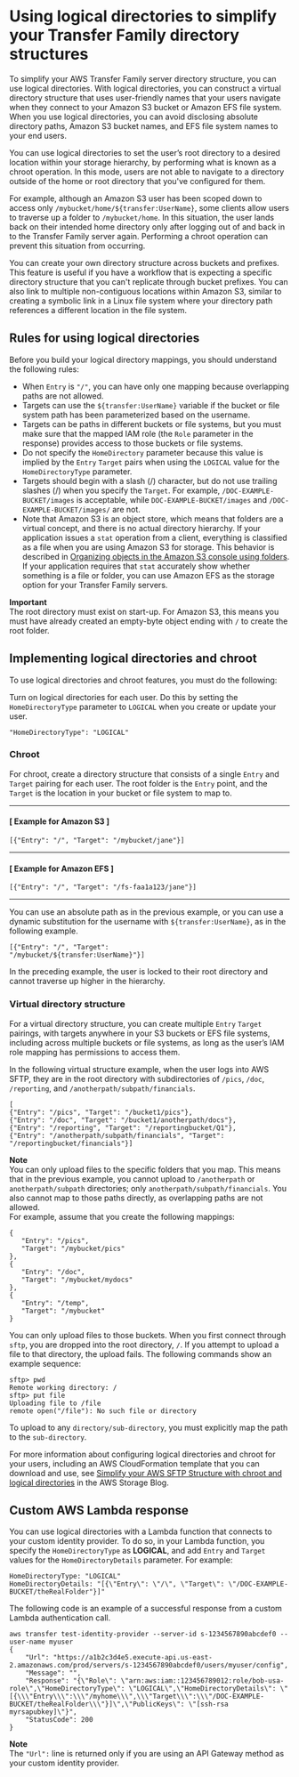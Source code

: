 # Using logical directories to simplify your Transfer Family directory structures<a name="logical-dir-mappings"></a>

To simplify your AWS Transfer Family server directory structure, you can use logical directories\. With logical directories, you can construct a virtual directory structure that uses user\-friendly names that your users navigate when they connect to your Amazon S3 bucket or Amazon EFS file system\. When you use logical directories, you can avoid disclosing absolute directory paths, Amazon S3 bucket names, and EFS file system names to your end users\.

You can use logical directories to set the user’s root directory to a desired location within your storage hierarchy, by performing what is known as a chroot operation\. In this mode, users are not able to navigate to a directory outside of the home or root directory that you've configured for them\. 

For example, although an Amazon S3 user has been scoped down to access only `/mybucket/home/${transfer:UserName}`, some clients allow users to traverse up a folder to `/mybucket/home`\. In this situation, the user lands back on their intended home directory only after logging out of and back in to the Transfer Family server again\. Performing a chroot operation can prevent this situation from occurring\.

You can create your own directory structure across buckets and prefixes\. This feature is useful if you have a workflow that is expecting a specific directory structure that you can't replicate through bucket prefixes\. You can also link to multiple non\-contiguous locations within Amazon S3, similar to creating a symbolic link in a Linux file system where your directory path references a different location in the file system\.

## Rules for using logical directories<a name="logical-dir-rules"></a>

Before you build your logical directory mappings, you should understand the following rules:
+ When `Entry` is `"/"`, you can have only one mapping because overlapping paths are not allowed\.
+ Targets can use the `${transfer:UserName}` variable if the bucket or file system path has been parameterized based on the username\.
+ Targets can be paths in different buckets or file systems, but you must make sure that the mapped IAM role \(the `Role` parameter in the response\) provides access to those buckets or file systems\.
+ Do not specify the `HomeDirectory` parameter because this value is implied by the `Entry` `Target` pairs when using the `LOGICAL` value for the `HomeDirectoryType` parameter\.
+ Targets should begin with a slash \(/\) character, but do not use trailing slashes \(/\) when you specify the `Target`\. For example, `/DOC-EXAMPLE-BUCKET/images` is acceptable, while `DOC-EXAMPLE-BUCKET/images` and `/DOC-EXAMPLE-BUCKET/images/` are not\.
+ Note that Amazon S3 is an object store, which means that folders are a virtual concept, and there is no actual directory hierarchy\. If your application issues a `stat` operation from a client, everything is classified as a file when you are using Amazon S3 for storage\. This behavior is described in [ Organizing objects in the Amazon S3 console using folders](https://docs.aws.amazon.com/AmazonS3/latest/userguide/using-folders.html)\. If your application requires that `stat` accurately show whether something is a file or folder, you can use Amazon EFS as the storage option for your Transfer Family servers\.

**Important**  
The root directory must exist on start\-up\. For Amazon S3, this means you must have already created an empty\-byte object ending with `/` to create the root folder\.

## Implementing logical directories and chroot<a name="implement-log-dirs"></a>

To use logical directories and chroot features, you must do the following:

Turn on logical directories for each user\. Do this by setting the `HomeDirectoryType` parameter to `LOGICAL` when you create or update your user\. 

```
"HomeDirectoryType": "LOGICAL"
```

### Chroot<a name="chroot"></a>

For chroot, create a directory structure that consists of a single `Entry` and `Target` pairing for each user\. The root folder is the `Entry` point, and the `Target` is the location in your bucket or file system to map to\.

------
#### [ Example for Amazon S3 ]

```
[{"Entry": "/", "Target": "/mybucket/jane"}]
```

------
#### [ Example for Amazon EFS ]

```
[{"Entry": "/", "Target": "/fs-faa1a123/jane"}]
```

------

You can use an absolute path as in the previous example, or you can use a dynamic substitution for the username with `${transfer:UserName}`, as in the following example\.

```
[{"Entry": "/", "Target":
"/mybucket/${transfer:UserName}"}]
```

In the preceding example, the user is locked to their root directory and cannot traverse up higher in the hierarchy\.

### Virtual directory structure<a name="virtual-dirs"></a>

For a virtual directory structure, you can create multiple `Entry` `Target` pairings, with targets anywhere in your S3 buckets or EFS file systems, including across multiple buckets or file systems, as long as the user’s IAM role mapping has permissions to access them\.

In the following virtual structure example, when the user logs into AWS SFTP, they are in the root directory with subdirectories of `/pics`, `/doc`, `/reporting`, and `/anotherpath/subpath/financials`\. 

```
[
{"Entry": "/pics", "Target": "/bucket1/pics"}, 
{"Entry": "/doc", "Target": "/bucket1/anotherpath/docs"},
{"Entry": "/reporting", "Target": "/reportingbucket/Q1"},
{"Entry": "/anotherpath/subpath/financials", "Target": "/reportingbucket/financials"}]
```



**Note**  
 You can only upload files to the specific folders that you map\. This means that in the previous example, you cannot upload to `/anotherpath` or `anotherpath/subpath` directories; only `anotherpath/subpath/financials`\. You also cannot map to those paths directly, as overlapping paths are not allowed\.  
 For example, assume that you create the following mappings:   

```
{
   "Entry": "/pics", 
   "Target": "/mybucket/pics"
}, 
{
   "Entry": "/doc", 
   "Target": "/mybucket/mydocs"
}, 
{
   "Entry": "/temp", 
   "Target": "/mybucket"
}
```
 You can only upload files to those buckets\. When you first connect through `sftp`, you are dropped into the root directory, `/`\. If you attempt to upload a file to that directory, the upload fails\. The following commands show an example sequence:   

```
sftp> pwd
Remote working directory: /
sftp> put file
Uploading file to /file
remote open("/file"): No such file or directory
```
To upload to any `directory/sub-directory`, you must explicitly map the path to the `sub-directory`\.

For more information about configuring logical directories and chroot for your users, including an AWS CloudFormation template that you can download and use, see [ Simplify your AWS SFTP Structure with chroot and logical directories](http://aws.amazon.com/blogs/storage/simplify-your-aws-sftp-structure-with-chroot-and-logical-directories/) in the AWS Storage Blog\.

## Custom AWS Lambda response<a name="auth-lambda-response"></a>

You can use logical directories with a Lambda function that connects to your custom identity provider\. To do so, in your Lambda function, you specify the `HomeDirectoryType` as **LOGICAL**, and add `Entry` and `Target` values for the `HomeDirectoryDetails` parameter\. For example:

```
HomeDirectoryType: "LOGICAL"
HomeDirectoryDetails: "[{\"Entry\": \"/\", \"Target\": \"/DOC-EXAMPLE-BUCKET/theRealFolder"}]"
```

The following code is an example of a successful response from a custom Lambda authentication call\. 

```
aws transfer test-identity-provider --server-id s-1234567890abcdef0 --user-name myuser
{
    "Url": "https://a1b2c3d4e5.execute-api.us-east-2.amazonaws.com/prod/servers/s-1234567890abcdef0/users/myuser/config", 
    "Message": "", 
    "Response": "{\"Role\": \"arn:aws:iam::123456789012:role/bob-usa-role\",\"HomeDirectoryType\": \"LOGICAL\",\"HomeDirectoryDetails\": \"[{\\\"Entry\\\":\\\"/myhome\\\",\\\"Target\\\":\\\"/DOC-EXAMPLE-BUCKET/theRealFolder\\\"}]\",\"PublicKeys\": \"[ssh-rsa myrsapubkey]\"}", 
    "StatusCode": 200
}
```

**Note**  
The `"Url":` line is returned only if you are using an API Gateway method as your custom identity provider\.